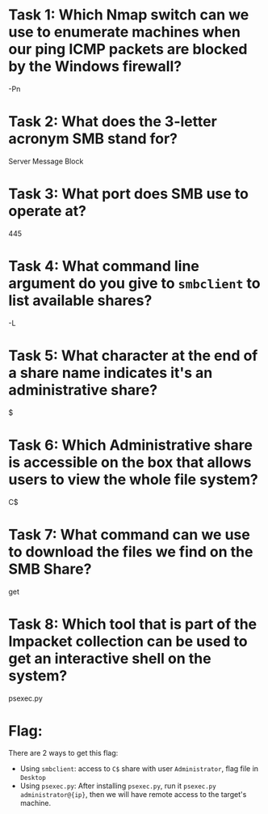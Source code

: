 # Task 1: Which Nmap switch can we use to enumerate machines when our ping ICMP packets are blocked by the Windows firewall?
-Pn

# Task 2: What does the 3-letter acronym SMB stand for?
Server Message Block

# Task 3: What port does SMB use to operate at?
445

# Task 4: What command line argument do you give to `smbclient` to list available shares?
-L

# Task 5: What character at the end of a share name indicates it's an administrative share?
$

# Task 6: Which Administrative share is accessible on the box that allows users to view the whole file system?
C$

# Task 7: What command can we use to download the files we find on the SMB Share?
get

# Task 8: Which tool that is part of the Impacket collection can be used to get an interactive shell on the system?
psexec.py

# Flag:
There are 2 ways to get this flag:
- Using `smbclient`: access to `C$` share with user `Administrator`, flag file in `Desktop`
- Using `psexec.py`: After installing `psexec.py`, run it `psexec.py administrator@{ip}`, then we will have remote access to the target's machine.
